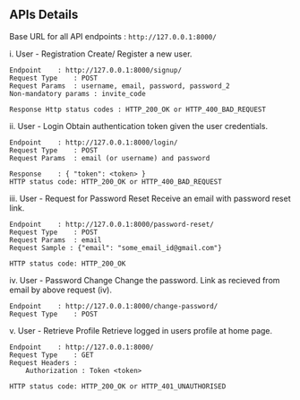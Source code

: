 ## APIs Details

Base URL for all API endpoints : `http://127.0.0.1:8000/` <br />


i. User - Registration
Create/ Register a new user.

	Endpoint 	: http://127.0.0.1:8000/signup/
	Request Type 	: POST
	Request Params 	: username, email, password, password_2
	Non-mandatory params : invite_code

	Response Http status codes : HTTP_200_OK or HTTP_400_BAD_REQUEST
	
  
ii. User - Login
Obtain authentication token given the user credentials.

	Endpoint 	: http://127.0.0.1:8000/login/
	Request Type 	: POST
	Request Params 	: email (or username) and password
	
	Response 	: { "token": <token> }
	HTTP status code: HTTP_200_OK or HTTP_400_BAD_REQUEST
	
iii. User - Request for Password Reset
Receive an email with password reset link.

	Endpoint 	: http://127.0.0.1:8000/password-reset/
	Request Type 	: POST
	Request Params 	: email
	Request Sample : {"email": "some_email_id@gmail.com"}
	
	HTTP status code: HTTP_200_OK

iv. User - Password Change
  Change the password. Link as recieved from email by above request (iv).
	
	Endpoint 	: http://127.0.0.1:8000/change-password/
	Request Type 	: POST
  
v. User - Retrieve Profile
Retrieve logged in users profile at home page.

	Endpoint 	: http://127.0.0.1:8000/
	Request Type 	: GET
	Request Headers : 
		Authorization : Token <token>
	
	HTTP status code: HTTP_200_OK or HTTP_401_UNAUTHORISED

	
